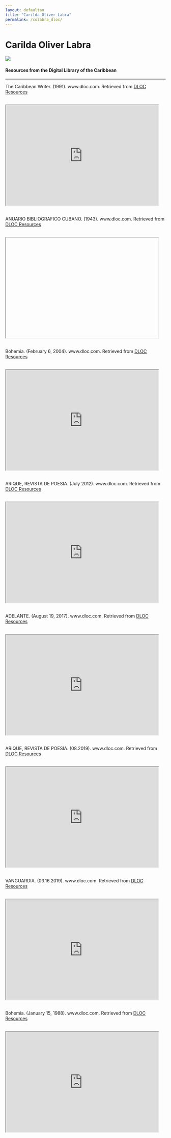 ```yaml
---
layout: defaultau
title: "Carilda Oliver Labra"
permalink: /colabra_dloc/
---
```

<!-- partial:index.partial.html -->
<div class="content">
    <h1>Carilda Oliver Labra</h1>
    <div class="quote">
        <div><img src="https://encrypted-tbn0.gstatic.com/images?q=tbn:ANd9GcS_UyvgLHXy8FVLTbDW8MPj_3jc8rYD-VjNUa2UoByPwl1IxHqM9-LFJB_LQSx8iX7xtIw&usqp=CAU" class="logo"></div>
    </div>
    <body>
    <h4>Resources from the Digital Library of the Caribbean</h4><hr>
    <div class="container-mt-5">
      <div class="row">
            <div class="col-md-6">
                <p>The Caribbean Writer. (1991). www.dloc.com. Retrieved from <a href="https://www.dloc.com/AA00032523/00005/images" target="_blank">DLOC Resources</a></p><br>
                <iframe width="95%" height="315" src="https://www.dloc.com/AA00032523/00005/images"></iframe>
                <br>
                <br>
        </div>
      <div class="col-md-6">
            <p>ANUARIO BIBLIOGRAFICO CUBANO. (1943). www.dloc.com. Retrieved from <a href="https://www.dloc.com/AA00063578/00017/images" target="_blank">DLOC Resources</a></p><br>
            <iframe width="95%" height="315" src=""></iframe>
            <br>
            <br>
        </div>
        </div>
    <div class="container-mt-5">
      <div class="row">
            <div class="col-md-6">
                <p>Bohemia. (February 6, 2004). www.dloc.com. Retrieved from <a href="https://www.dloc.com/UF00029010/04573/pdf
" target="_blank">DLOC Resources</a></p><br>
                <iframe width="95%" height="315" src="https://www.dloc.com/UF00029010/04573/pdf
"></iframe>
                <br>
                <br>
        </div>
        <div class="col-md-6">
            <p>ARIQUE, REVISTA DE POESIA. (July 2012). www.dloc.com. Retrieved from <a href="https://www.dloc.com/UF00098948/00018/pdf" target="_blank">DLOC Resources</a></p><br>
            <iframe width="95%" height="315" src="https://www.dloc.com/UF00098948/00018/pdf"></iframe>
            <br>
            <br>
        </div>
        </div>
    <div class="container-mt-5">
      <div class="row">
            <div class="col-md-6">
                <p>ADELANTE. (August 19, 2017). www.dloc.com. Retrieved from <a href="https://www.dloc.com/AA00054323/00055/pdf" target="_blank">DLOC Resources</a></p><br>
                <iframe width="95%" height="315" src="https://www.dloc.com/AA00054323/00055/pdf"></iframe>
                <br>
                <br>
        </div>
      <div class="col-md-6">
            <p>ARIQUE, REVISTA DE POESIA. (08.2019). www.dloc.com. Retrieved from <a href="https://www.dloc.com/UF00098948/00042/pdf" target="_blank">DLOC Resources</a></p><br>
            <iframe width="95%" height="315" src="https://www.dloc.com/UF00098948/00042/pdf"></iframe>
            <br>
            <br>
        </div>
        </div>
    <div class="container-mt-5">
      <div class="row">
            <div class="col-md-6">
                <p>VANGUARDIA. (03.16.2019). www.dloc.com. Retrieved from <a href="https://www.dloc.com/AA00054324/00251/pdf" target="_blank">DLOC Resources</a></p><br>
                <iframe width="95%" height="315" src="https://www.dloc.com/AA00054324/00251/pdf"></iframe>
                <br>
                <br>
        </div>
        <div class="col-md-6">
            <p>Bohemia. (January 15, 1988). www.dloc.com. Retrieved from <a href="https://www.dloc.com/UF00029010/04006/pdf" target="_blank">DLOC Resources</a></p><br>
            <iframe width="95%" height="315" src="https://www.dloc.com/UF00029010/04006/pdf"></iframe>
            <br>
            <br>
        </div>
        </div>
    </body> 
          </div>
  <!-- partial -->
<script src='https://cdnjs.cloudflare.com/ajax/libs/jquery/3.1.1/jquery.min.js'></script><script  src="{{ site.baseurl }}/assets/js/authorscript.js"></script>
